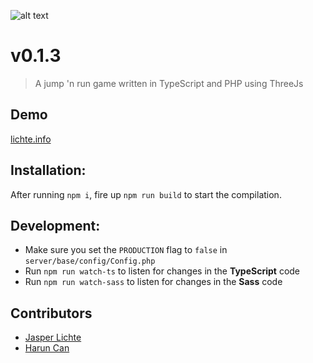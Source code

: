 ![alt text](https://www.media.lichte.info/rainbow-cube/assets/Banner.png)

# v0.1.3

> A jump 'n run game written in TypeScript and PHP using ThreeJs

## Demo
[lichte.info](https://www.lichte.info/)

## Installation:
After running `npm i`, fire up `npm run build` to start the compilation.

## Development:
* Make sure you set the `PRODUCTION` flag to `false` in `server/base/config/Config.php`
* Run `npm run watch-ts` to listen for changes in the **TypeScript** code
* Run `npm run watch-sass` to listen for changes in the **Sass** code

## Contributors

- [Jasper Lichte](https://github.com/JasperLichte)
- [Harun Can](https://github.com/TaZn)
